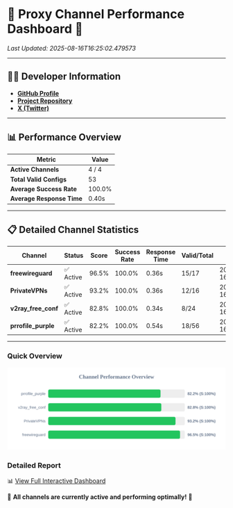 # 🌟 Proxy Channel Performance Dashboard 🌟

_Last Updated: 2025-08-16T16:25:02.479573_

---

## 👩‍💻 Developer Information

- **[GitHub Profile](https://github.com/4n0nymou3)**  
- **[Project Repository](https://github.com/4n0nymou3/multi-proxy-config-fetcher)**  
- **[X (Twitter)](https://x.com/4n0nymou3)**  

---

## 📊 Performance Overview

| Metric                | Value       |
|-----------------------|-------------|
| **Active Channels**   | 4 / 4       |
| **Total Valid Configs** | 53          |
| **Average Success Rate** | 100.0%      |
| **Average Response Time** | 0.40s       |

---

## 📋 Detailed Channel Statistics

| Channel          | Status     | Score  | Success Rate | Response Time | Valid/Total | Last Success               |
|------------------|------------|--------|--------------|---------------|-------------|----------------------------|
| **freewireguard**  | ✅ Active  | 96.5%  | 100.0% | 0.36s         | 15/17       | 2025-08-16T16:25:02.477959 |
| **PrivateVPNs**  | ✅ Active  | 93.2%  | 100.0% | 0.36s         | 12/16       | 2025-08-16T16:25:02.089948 |
| **v2ray_free_conf**  | ✅ Active  | 82.8%  | 100.0% | 0.34s         | 8/24       | 2025-08-16T16:25:01.688960 |
| **prrofile_purple**  | ✅ Active  | 82.2%  | 100.0% | 0.54s         | 18/56       | 2025-08-16T16:25:01.298026 |

---

### Quick Overview
<div align="center">
  <a href="https://raw.githubusercontent.com/nullluser/NullRepo/refs/heads/main/assets/channel_stats_chart.svg">
    <img src="https://raw.githubusercontent.com/nullluser/NullRepo/refs/heads/main/assets/channel_stats_chart.svg" alt="Source Performance Statistics" width="800">
  </a>
</div>

### Detailed Report
📊 [View Full Interactive Dashboard](https://htmlpreview.github.io/?https://github.com/nullluser/NullRepo/blob/main/assets/performance_report.html)

🎉 **All channels are currently active and performing optimally!** 🎉
